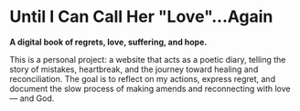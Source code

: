 # Until I Can Call Her "Love"...Again

**A digital book of regrets, love, suffering, and hope.**

This is a personal project: a website that acts as a poetic diary, telling the story of mistakes, heartbreak, and the journey toward healing and reconciliation. The goal is to reflect on my actions, express regret, and document the slow process of making amends and reconnecting with love — and God.